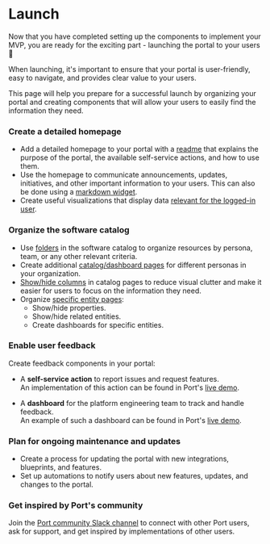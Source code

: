 # Launch

Now that you have completed setting up the components to implement your MVP, you are ready for the exciting part - launching the portal to your users 🚀

When launching, it's important to ensure that your portal is user-friendly, easy to navigate, and provides clear value to your users.

This page will help you prepare for a successful launch by organizing your portal and creating components that will allow your users to easily find the information they need.

### Create a detailed homepage

- Add a detailed homepage to your portal with a [readme](https://docs.port.io/customize-pages-dashboards-and-plugins/dashboards/#markdown) that explains the purpose of the portal, the available self-service actions, and how to use them.
- Use the homepage to communicate announcements, updates, initiatives, and other important information to your users.
  This can also be done using a [markdown widget](https://docs.port.io/customize-pages-dashboards-and-plugins/dashboards/#markdown).
- Create useful visualizations that display data [relevant for the logged-in user](https://docs.port.io/customize-pages-dashboards-and-plugins/dashboards/#dynamic-filters).

### Organize the software catalog

- Use [folders](https://docs.port.io/customize-pages-dashboards-and-plugins/page/folders) in the software catalog to organize resources by persona, team, or any other relevant criteria.
- Create additional [catalog/dashboard pages](https://docs.port.io/customize-pages-dashboards-and-plugins/dashboards/#dynamic-filters) for different personas in your organization.
- [Show/hide columns](https://docs.port.io/customize-pages-dashboards-and-plugins/page/catalog-page#hideshow-columns) in catalog pages to reduce visual clutter and make it easier for users to focus on the information they need.
- Organize [specific entity pages](https://docs.port.io/customize-pages-dashboards-and-plugins/page/entity-page):
  - Show/hide properties.
  - Show/hide related entities.
  - Create dashboards for specific entities.

### Enable user feedback

Create feedback components in your portal:
  - A **self-service action** to report issues and request features.  
    An implementation of this action can be found in Port's [live demo](https://showcase.port.io/self-serve?action=leave_a_feedback_the_portal).

  - A **dashboard** for the platform engineering team to track and handle feedback.  
    An example of such a dashboard can be found in Port's [live demo](https://showcase.port.io/feedback_dashboard).

### Plan for ongoing maintenance and updates

- Create a process for updating the portal with new integrations, blueprints, and features.
- Set up automations to notify users about new features, updates, and changes to the portal.

### Get inspired by Port's community

Join the [Port community Slack channel](https://www.getport.io/community) to connect with other Port users, ask for support, and get inspired by implementations of other users.


